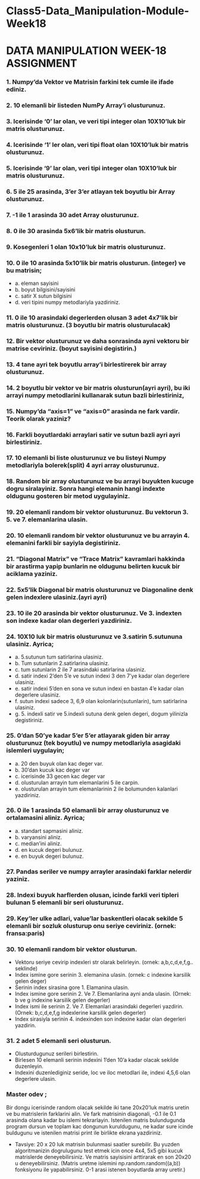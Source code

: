 # Class5-Data_Manipulation-Module-Week18
# DATA MANIPULATION WEEK-18 ASSIGNMENT

### 1. Numpy’da Vektor ve Matrisin farkini tek cumle ile ifade ediniz.



### 2. 10 elemanli bir listeden NumPy Array’i olusturunuz.



### 3. Icerisinde ‘0’ lar olan, ve veri tipi integer olan 10X10’luk bir matris olusturunuz.



### 4. Icerisinde ‘1’ ler olan, veri tipi float olan 10X10’luk bir matris olusturunuz.



### 5.	Icerisinde ‘9’ lar olan, veri tipi integer olan 10X10’luk bir matris olusturunuz.



### 6.	5 ile 25 arasinda, 3’er 3’er atlayan tek boyutlu bir Array olusturunuz.



### 7. -1 ile 1 arasinda 30 adet Array olusturunuz.



### 8.	0 ile 30 arasinda 5x6’lik bir matris olusturun.



### 9.	Kosegenleri 1 olan 10x10’luk bir matris olusturunuz. 



### 10. 0 ile 10 arasinda 5x10’lik bir matris olusturun. (integer) ve bu matrisin;
* a. eleman sayisini 
* b. boyut bilgisini/sayisini 
* c. satir X sutun bilgisini 
* d. veri tipini numpy metodlariyla yazdiriniz.



### 11. 0 ile 10 arasindaki degerlerden olusan 3 adet 4x7’lik bir matris olusturunuz. (3 boyutlu bir matris olusturulacak)



### 12. Bir vektor olusturunuz ve daha sonrasinda ayni vektoru bir matrise ceviriniz. (boyut sayisini degistirin.)



### 13. 4 tane ayri tek boyutlu array’i birlestirerek bir array olusturunuz.



### 14. 2 boyutlu bir vektor ve bir matris olusturun(ayri ayri), bu iki arrayi numpy metodlarini kullanarak sutun bazli birlestiriniz,



### 15. Numpy’da “axis=1” ve “axis=0” arasinda ne fark vardir. Teorik olarak yaziniz?



### 16. Farkli boyutlardaki arraylari satir ve sutun bazli ayri ayri birlestiriniz.



### 17. 10 elemanli bi liste olusturunuz ve bu listeyi Numpy metodlariyla bolerek(split) 4 ayri array olusturunuz.



### 18. Random bir array olusturunuz ve bu arrayi buyukten kucuge dogru siralayiniz. Sonra hangi elemanin hangi indexte oldugunu gosteren bir metod uygulayiniz.



### 19. 20 elemanli random bir vektor olusturunuz. Bu vektorun 3. 5. ve 7. elemanlarina ulasin.



### 20. 10 elemanli random bir vektor olusturunuz ve bu arrayin 4. elemanini farkli bir sayiyla degistiriniz.



### 21. “Diagonal Matrix” ve “Trace Matrix” kavramlari hakkinda bir arastirma yapip bunlarin ne oldugunu belirten kucuk bir aciklama yaziniz.



### 22. 5x5’lik Diagonal bir matris olusturunuz ve Diagonaline denk gelen indexlere ulasiniz.(ayri ayri)



### 23. 10 ile 20 arasinda bir vektor olusturunuz. Ve 3. indexten son indexe kadar olan degerleri yazdiriniz.



### 24. 10X10 luk bir matris olusturunuz ve 3.satirin 5.sutununa ulasiniz. Ayrica;
* a. 5.sutunun tum satirlarina ulasiniz. 
* b. Tum sutunlarin 2.satirlarina ulasiniz. 
* c. tum sutunlarin 2 ile 7 arasindaki satirlarina ulasiniz. 
* d. satir indexi 2’den 5’e ve sutun indexi 3 den 7’ye kadar olan degerlere ulasiniz. 
* e. satir indexi 5’den en sona ve sutun indexi en bastan 4’e kadar olan degerlere ulasiniz. 
* f. sutun indexi sadece 3, 6,9 olan kolonlarin(sutunlarin), tum satirlarina ulasiniz. 
* g. 5. indexli satir ve 5.indexli sutuna denk gelen degeri, dogum yilinizla degistiriniz.



### 25. 0’dan 50’ye kadar 5’er 5’er atlayarak giden bir array olusturunuz (tek boyutlu) ve numpy metodlariyla asagidaki islemleri uygulayin;

* a. 20 den buyuk olan kac deger var. 
* b. 30’dan kucuk kac deger var 
* c. icerisinde 33 gecen kac deger var 
* d. olusturulan arrayin tum elemanlarini 5 ile carpin. 
* e. olusturulan arrayin tum elemanlarinin 2 ile bolumunden kalanlari yazdiriniz.



### 26. 0 ile 1 arasinda 50 elamanli bir array olusturunuz ve ortalamasini aliniz. Ayrica;
* a. standart sapmasini aliniz. 
* b. varyansini aliniz. 
* c. median’ini aliniz. 
* d. en kucuk degeri bulunuz. 
* e. en buyuk degeri bulunuz.



### 27.	Pandas seriler ve numpy arrayler arasindaki farklar nelerdir yaziniz.



### 28.	Indexi buyuk harflerden olusan, icinde farkli veri tipleri bulunan 5 elemanli bir seri olusturunuz.



### 29.	Key’ler ulke adlari, value’lar baskentleri olacak sekilde 5 elemanli bir sozluk olusturup onu seriye ceviriniz. (ornek: fransa:paris)



### 30.	10 elemanli random bir vektor olusturun.
* Vektoru seriye cevirip indexleri str olarak belirleyin. 
(ornek: a,b,c,d,e,f,g.. seklinde)
* Index ismine gore serinin 3. elemanina ulasin. 
(ornek: c indexine karsilik gelen deger)
* Serinin index sirasina gore 1. Elamanina ulasin.
* Index ismine gore serinin  2. Ve 7. Elemanlarina ayni anda ulasin. 
(Ornek: b ve g indexine karsilik gelen degerler)
* Index ismi ile serinin 2. Ve 7. Elemanlari arasindaki degerleri yazdirin.
(Ornek: b,c,d,e,f,g indexlerine karsilik gelen degerler)
* Index sirasiyla serinin 4. indexinden son indexine kadar olan degerleri yazdirin.



### 31.	2 adet 5 elemanli seri olusturun.
* Olusturdugunuz serileri birlestirin.
* Birlesen 10 elemanli serinin indexini 1’den 10’a kadar olacak sekilde duzenleyin.
* Indexini duzenlediginiz seride, loc ve iloc metodlari ile, indexi 4,5,6 olan degerlere ulasin.



### Master odev ;
Bir dongu icerisinde random olacak sekilde iki tane 20x20’luk matris uretin ve bu matrislerin farklarini alin. Ve fark matrisinin diagonali, -0.1 ile 0.1 arasinda olana kadar bu islemi tekrarlayin. Istenilen matris bulundugunda program dursun ve toplam kac dongunun kuruldugunu, ne kadar sure icinde buldugunu ve istenilen matrisi print ile birlikte ekrana yazdiriniz. 
* Tavsiye: 20 x 20 luk matrisin bulunmasi saatler surebilir. Bu yuzden algoritmanizin dogrulugunu test etmek icin once 4x4, 5x5 gibi kucuk matrislerde deneyebilirsiniz. Ve matris sayisisini arttirarak en son 20x20 u deneyebilirsiniz. 
(Matris uretme islemini np.random.random((a,b)) fonksiyonu ile yapabilirsiniz. 0-1 arasi istenen boyutlarda array uretir.)



